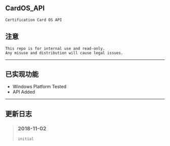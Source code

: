 ## CardOS_API
    Certification Card OS API

## 注意
    This repo is for internal use and read-only.
    Any misuse and distribution will cause legal issues.

-----------------


## 已实现功能
+ Windows Platform Tested
+ API Added


-----------------


## 更新日志
> ###  2018-11-02
>     initial
